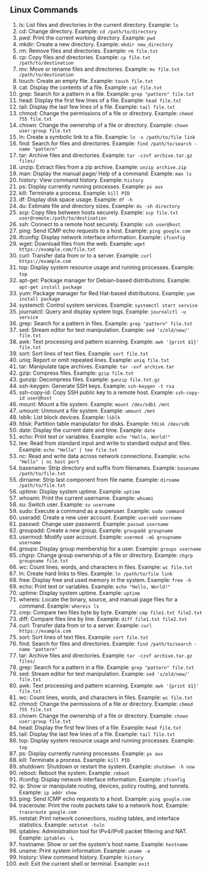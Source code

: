 ## Linux Commands

1. ls: List files and directories in the current directory.
Example: `ls`
2. cd: Change directory.
Example: `cd /path/to/directory`
3. pwd: Print the current working directory.
Example: `pwd`
4. mkdir: Create a new directory.
Example: `mkdir new_directory`
5. rm: Remove files and directories.
Example: `rm file.txt`
6. cp: Copy files and directories.
Example: `cp file.txt /path/to/destination`
7. mv: Move or rename files and directories.
Example: `mv file.txt /path/to/destination`
8. touch: Create an empty file.
Example: `touch file.txt`
9. cat: Display the contents of a file.
Example: `cat file.txt`
10. grep: Search for a pattern in a file.
Example: `grep "pattern" file.txt`
11. head: Display the first few lines of a file.
Example: `head file.txt`
12. tail: Display the last few lines of a file.
Example: `tail file.txt`
13. chmod: Change the permissions of a file or directory.
Example: `chmod 755 file.txt`
14. chown: Change the ownership of a file or directory.
Example: `chown user:group file.txt`
15. ln: Create a symbolic link to a file.
Example: `ln -s /path/to/file link`
16. find: Search for files and directories.
Example: `find /path/to/search -name "pattern"`
17. tar: Archive files and directories.
Example: `tar -czvf archive.tar.gz files/`
18. unzip: Extract files from a zip archive.
Example: `unzip archive.zip`
19. man: Display the manual page/ Help of a command.
Example: `man ls`
20. history: View command history.
Example: `history`
21. ps: Display currently running processes.
Example: `ps aux`
22. kill: Terminate a process.
Example: `kill PID`
23. df: Display disk space usage.
Example: `df -h`
24. du: Estimate file and directory sizes.
Example: `du -sh directory`
25. scp: Copy files between hosts securely.
Example: `scp file.txt user@remote:/path/to/destination`
26. ssh: Connect to a remote host securely.
Example: `ssh user@host`
27. ping: Send ICMP echo requests to a host.
Example: `ping google.com`
28. ifconfig: Display network interface information.
Example: `ifconfig`
29. wget: Download files from the web.
Example: `wget https://example.com/file.txt`
30. curl: Transfer data from or to a server.
Example: `curl https://example.com`
31. top: Display system resource usage and running processes.
Example: `top`
32. apt-get: Package manager for Debian-based distributions.
Example: `apt-get install package`
33. yum: Package manager for Red Hat-based distributions.
Example: `yum install package`
34. systemctl: Control system services.
Example: `systemctl start service`
35. journalctl: Query and display system logs.
Example: `journalctl -u service`
36. grep: Search for a pattern in files.
Example: `grep "pattern" file.txt`
37. sed: Stream editor for text manipulation.
Example: `sed 's/old/new/' file.txt`
38. awk: Text processing and pattern scanning.
Example: `awk '{print $1}' file.txt`
39. sort: Sort lines of text files.
Example: `sort file.txt`
40. uniq: Report or omit repeated lines.
Example: `uniq file.txt`
41. tar: Manipulate tape archives.
Example: `tar -xvf archive.tar`
42. gzip: Compress files.
Example: `gzip file.txt`
43. gunzip: Decompress files.
Example: `gunzip file.txt.gz`
44. ssh-keygen: Generate SSH keys.
Example: `ssh-keygen -t rsa`
45. ssh-copy-id: Copy SSH public key to a remote host.
Example: `ssh-copy-id user@host`
46. mount: Mount a file system.
Example: `mount /dev/sdb1 /mnt`
47. umount: Unmount a file system.
Example: `umount /mnt`
48. lsblk: List block devices.
Example: `lsblk`
49. fdisk: Partition table manipulator for disks.
Example: `fdisk /dev/sdb`
50. date: Display the current date and time.
Example: `date`
51. echo: Print text or variables.
Example: `echo "Hello, World!"`
52. tee: Read from standard input and write to standard output and
files.
Example: `echo "Hello" | tee file.txt`
53. nc: Read and write data across network connections.
Example: `echo "Hello" | nc host port`
54. basename: Strip directory and suffix from filenames.
Example: `basename /path/to/file.txt`
55. dirname: Strip last component from file name.
Example: `dirname /path/to/file.txt`
56. uptime: Display system uptime.
Example: `uptime`
57. whoami: Print the current username.
Example: `whoami`
58. su: Switch user.
Example: `su username`
59. sudo: Execute a command as a superuser.
Example: `sudo command`
60. useradd: Create a new user account.
Example: `useradd username`
61. passwd: Change user password.
Example: `passwd username`
62. groupadd: Create a new group.
Example: `groupadd groupname`
63. usermod: Modify user account.
Example: `usermod -aG groupname username`
64. groups: Display group membership for a user.
Example: `groups username`
65. chgrp: Change group ownership of a file or directory.
Example: `chgrp groupname file.txt`
66. wc: Count lines, words, and characters in files.
Example: `wc file.txt`
67. ln: Create hard links to files.
Example: `ln /path/to/file link`
68. free: Display free and used memory in the system.
Example: `free -h`
69. echo: Print text or variables.
Example: `echo "Hello, World!"`
70. uptime: Display system uptime.
Example: `uptime`
71. whereis: Locate the binary, source, and manual page files for a
command.
Example: `whereis ls`
72. cmp: Compare two files byte by byte.
Example: `cmp file1.txt file2.txt`
73. diff: Compare files line by line.
Example: `diff file1.txt file2.txt`
74. curl: Transfer data from or to a server.
Example: `curl https://example.com`
75. sort: Sort lines of text files.
Example: `sort file.txt`
76. find: Search for files and directories.
Example: `find /path/to/search -name "pattern"`
77. tar: Archive files and directories.
Example: `tar -czvf archive.tar.gz files/`
78. grep: Search for a pattern in a file.
Example: `grep "pattern" file.txt`
79. sed: Stream editor for text manipulation.
Example: `sed 's/old/new/' file.txt`
80. awk: Text processing and pattern scanning.
Example: `awk '{print $1}' file.txt`
81. wc: Count lines, words, and characters in files.
Example: `wc file.txt`
82. chmod: Change the permissions of a file or directory.
Example: `chmod 755 file.txt`
83. chown: Change the ownership of a file or directory.
Example: `chown user:group file.txt`
84. head: Display the first few lines of a file.
Example: `head file.txt`
85. tail: Display the last few lines of a file.
Example: `tail file.txt`
86. top: Display system resource usage and running processes.
Example: `top`
87. ps: Display currently running processes.
Example: `ps aux`
88. kill: Terminate a process.
Example: `kill PID`
89. shutdown: Shutdown or restart the system.
Example: `shutdown -h now`
90. reboot: Reboot the system.
Example: `reboot`
91. ifconfig: Display network interface information.
Example: `ifconfig`
92. ip: Show or manipulate routing, devices, policy routing, and
tunnels.
Example: `ip addr show`
93. ping: Send ICMP echo requests to a host.
Example: `ping google.com`
94. traceroute: Print the route packets take to a network host.
Example: `traceroute google.com`
95. netstat: Print network connections, routing tables, and interface
statistics.
Example: `netstat -tuln`
96. iptables: Administration tool for IPv4/IPv6 packet filtering and
NAT.
Example: `iptables -L`
97. hostname: Show or set the system's host name.
Example: `hostname`
98. uname: Print system information.
Example: `uname -a`
99. history: View command history.
Example: `history`
100. exit: Exit the current shell or terminal.
Example: `exit`
